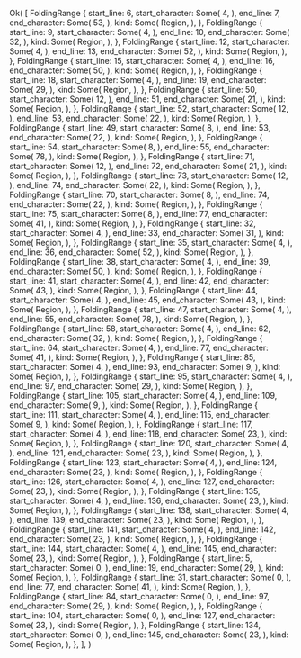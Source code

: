 Ok(
    [
        FoldingRange {
            start_line: 6,
            start_character: Some(
                4,
            ),
            end_line: 7,
            end_character: Some(
                53,
            ),
            kind: Some(
                Region,
            ),
        },
        FoldingRange {
            start_line: 9,
            start_character: Some(
                4,
            ),
            end_line: 10,
            end_character: Some(
                32,
            ),
            kind: Some(
                Region,
            ),
        },
        FoldingRange {
            start_line: 12,
            start_character: Some(
                4,
            ),
            end_line: 13,
            end_character: Some(
                52,
            ),
            kind: Some(
                Region,
            ),
        },
        FoldingRange {
            start_line: 15,
            start_character: Some(
                4,
            ),
            end_line: 16,
            end_character: Some(
                50,
            ),
            kind: Some(
                Region,
            ),
        },
        FoldingRange {
            start_line: 18,
            start_character: Some(
                4,
            ),
            end_line: 19,
            end_character: Some(
                29,
            ),
            kind: Some(
                Region,
            ),
        },
        FoldingRange {
            start_line: 50,
            start_character: Some(
                12,
            ),
            end_line: 51,
            end_character: Some(
                21,
            ),
            kind: Some(
                Region,
            ),
        },
        FoldingRange {
            start_line: 52,
            start_character: Some(
                12,
            ),
            end_line: 53,
            end_character: Some(
                22,
            ),
            kind: Some(
                Region,
            ),
        },
        FoldingRange {
            start_line: 49,
            start_character: Some(
                8,
            ),
            end_line: 53,
            end_character: Some(
                22,
            ),
            kind: Some(
                Region,
            ),
        },
        FoldingRange {
            start_line: 54,
            start_character: Some(
                8,
            ),
            end_line: 55,
            end_character: Some(
                78,
            ),
            kind: Some(
                Region,
            ),
        },
        FoldingRange {
            start_line: 71,
            start_character: Some(
                12,
            ),
            end_line: 72,
            end_character: Some(
                21,
            ),
            kind: Some(
                Region,
            ),
        },
        FoldingRange {
            start_line: 73,
            start_character: Some(
                12,
            ),
            end_line: 74,
            end_character: Some(
                22,
            ),
            kind: Some(
                Region,
            ),
        },
        FoldingRange {
            start_line: 70,
            start_character: Some(
                8,
            ),
            end_line: 74,
            end_character: Some(
                22,
            ),
            kind: Some(
                Region,
            ),
        },
        FoldingRange {
            start_line: 75,
            start_character: Some(
                8,
            ),
            end_line: 77,
            end_character: Some(
                41,
            ),
            kind: Some(
                Region,
            ),
        },
        FoldingRange {
            start_line: 32,
            start_character: Some(
                4,
            ),
            end_line: 33,
            end_character: Some(
                31,
            ),
            kind: Some(
                Region,
            ),
        },
        FoldingRange {
            start_line: 35,
            start_character: Some(
                4,
            ),
            end_line: 36,
            end_character: Some(
                52,
            ),
            kind: Some(
                Region,
            ),
        },
        FoldingRange {
            start_line: 38,
            start_character: Some(
                4,
            ),
            end_line: 39,
            end_character: Some(
                50,
            ),
            kind: Some(
                Region,
            ),
        },
        FoldingRange {
            start_line: 41,
            start_character: Some(
                4,
            ),
            end_line: 42,
            end_character: Some(
                43,
            ),
            kind: Some(
                Region,
            ),
        },
        FoldingRange {
            start_line: 44,
            start_character: Some(
                4,
            ),
            end_line: 45,
            end_character: Some(
                43,
            ),
            kind: Some(
                Region,
            ),
        },
        FoldingRange {
            start_line: 47,
            start_character: Some(
                4,
            ),
            end_line: 55,
            end_character: Some(
                78,
            ),
            kind: Some(
                Region,
            ),
        },
        FoldingRange {
            start_line: 58,
            start_character: Some(
                4,
            ),
            end_line: 62,
            end_character: Some(
                32,
            ),
            kind: Some(
                Region,
            ),
        },
        FoldingRange {
            start_line: 64,
            start_character: Some(
                4,
            ),
            end_line: 77,
            end_character: Some(
                41,
            ),
            kind: Some(
                Region,
            ),
        },
        FoldingRange {
            start_line: 85,
            start_character: Some(
                4,
            ),
            end_line: 93,
            end_character: Some(
                9,
            ),
            kind: Some(
                Region,
            ),
        },
        FoldingRange {
            start_line: 95,
            start_character: Some(
                4,
            ),
            end_line: 97,
            end_character: Some(
                29,
            ),
            kind: Some(
                Region,
            ),
        },
        FoldingRange {
            start_line: 105,
            start_character: Some(
                4,
            ),
            end_line: 109,
            end_character: Some(
                9,
            ),
            kind: Some(
                Region,
            ),
        },
        FoldingRange {
            start_line: 111,
            start_character: Some(
                4,
            ),
            end_line: 115,
            end_character: Some(
                9,
            ),
            kind: Some(
                Region,
            ),
        },
        FoldingRange {
            start_line: 117,
            start_character: Some(
                4,
            ),
            end_line: 118,
            end_character: Some(
                23,
            ),
            kind: Some(
                Region,
            ),
        },
        FoldingRange {
            start_line: 120,
            start_character: Some(
                4,
            ),
            end_line: 121,
            end_character: Some(
                23,
            ),
            kind: Some(
                Region,
            ),
        },
        FoldingRange {
            start_line: 123,
            start_character: Some(
                4,
            ),
            end_line: 124,
            end_character: Some(
                23,
            ),
            kind: Some(
                Region,
            ),
        },
        FoldingRange {
            start_line: 126,
            start_character: Some(
                4,
            ),
            end_line: 127,
            end_character: Some(
                23,
            ),
            kind: Some(
                Region,
            ),
        },
        FoldingRange {
            start_line: 135,
            start_character: Some(
                4,
            ),
            end_line: 136,
            end_character: Some(
                23,
            ),
            kind: Some(
                Region,
            ),
        },
        FoldingRange {
            start_line: 138,
            start_character: Some(
                4,
            ),
            end_line: 139,
            end_character: Some(
                23,
            ),
            kind: Some(
                Region,
            ),
        },
        FoldingRange {
            start_line: 141,
            start_character: Some(
                4,
            ),
            end_line: 142,
            end_character: Some(
                23,
            ),
            kind: Some(
                Region,
            ),
        },
        FoldingRange {
            start_line: 144,
            start_character: Some(
                4,
            ),
            end_line: 145,
            end_character: Some(
                23,
            ),
            kind: Some(
                Region,
            ),
        },
        FoldingRange {
            start_line: 5,
            start_character: Some(
                0,
            ),
            end_line: 19,
            end_character: Some(
                29,
            ),
            kind: Some(
                Region,
            ),
        },
        FoldingRange {
            start_line: 31,
            start_character: Some(
                0,
            ),
            end_line: 77,
            end_character: Some(
                41,
            ),
            kind: Some(
                Region,
            ),
        },
        FoldingRange {
            start_line: 84,
            start_character: Some(
                0,
            ),
            end_line: 97,
            end_character: Some(
                29,
            ),
            kind: Some(
                Region,
            ),
        },
        FoldingRange {
            start_line: 104,
            start_character: Some(
                0,
            ),
            end_line: 127,
            end_character: Some(
                23,
            ),
            kind: Some(
                Region,
            ),
        },
        FoldingRange {
            start_line: 134,
            start_character: Some(
                0,
            ),
            end_line: 145,
            end_character: Some(
                23,
            ),
            kind: Some(
                Region,
            ),
        },
    ],
)